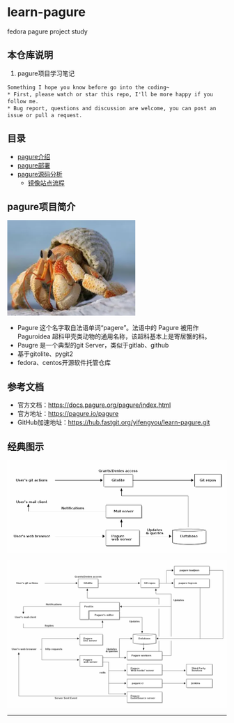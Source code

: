 # learn-pagure

fedora pagure project study

## 本仓库说明

1. pagure项目学习笔记

```
Something I hope you know before go into the coding~
* First, please watch or star this repo, I'll be more happy if you follow me.
* Bug report, questions and discussion are welcome, you can post an issue or pull a request.
```

## 目录

* [pagure介绍](docs/pagure介绍.md)
* [pagure部署](docs/pagure部署.md)
* [pagure源码分析](docs/pagure源码分析.md)
    * [镜像站点流程](docs/pagure源码分析/镜像站点流程.md)

## pagure项目简介

![20210713_132216_59](image/20210713_132216_59.png)


* Pagure 这个名字取自法语单词“pagere”。法语中的 Pagure 被用作Paguroidea 超科甲壳类动物的通用名称，该超科基本上是寄居蟹的科。
* Paugre 是一个典型的git Server，类似于gitlab、github
* 基于gitolite、pygit2
* fedora、centos开源软件托管仓库


## 参考文档

* 官方文档：<https://docs.pagure.org/pagure/index.html>
* 官方地址：<https://pagure.io/pagure>
* GitHub加速地址：<https://hub.fastgit.org/yifengyou/learn-pagure.git>

## 经典图示

![20210626_223010_17](image/20210626_223010_17.png)

![20210626_223026_66](image/20210626_223026_66.png)


---
